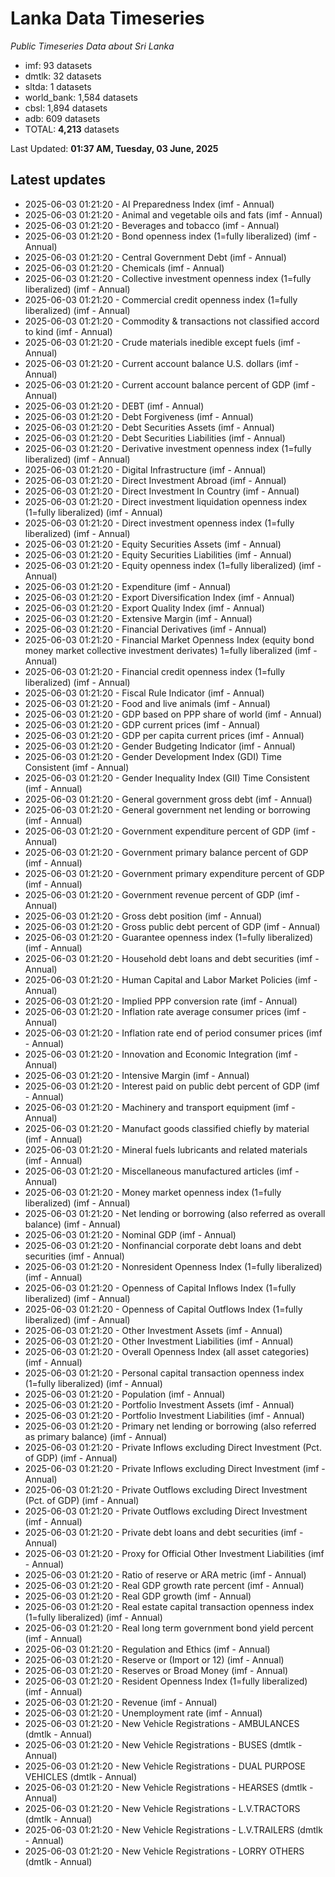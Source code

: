 # Lanka Data Timeseries
*Public Timeseries Data about Sri Lanka*

* imf: 93 datasets
* dmtlk: 32 datasets
* sltda: 1 datasets
* world_bank: 1,584 datasets
* cbsl: 1,894 datasets
* adb: 609 datasets
* TOTAL: **4,213** datasets

Last Updated: **01:37 AM, Tuesday, 03 June, 2025**

## Latest updates

* 2025-06-03 01:21:20 - AI Preparedness Index (imf - Annual)
* 2025-06-03 01:21:20 - Animal and vegetable oils and fats (imf - Annual)
* 2025-06-03 01:21:20 - Beverages and tobacco (imf - Annual)
* 2025-06-03 01:21:20 - Bond openness index (1=fully liberalized) (imf - Annual)
* 2025-06-03 01:21:20 - Central Government Debt (imf - Annual)
* 2025-06-03 01:21:20 - Chemicals (imf - Annual)
* 2025-06-03 01:21:20 - Collective investment openness index (1=fully liberalized) (imf - Annual)
* 2025-06-03 01:21:20 - Commercial credit openness index (1=fully liberalized) (imf - Annual)
* 2025-06-03 01:21:20 - Commodity & transactions not classified accord to kind (imf - Annual)
* 2025-06-03 01:21:20 - Crude materials inedible except fuels (imf - Annual)
* 2025-06-03 01:21:20 - Current account balance U.S. dollars (imf - Annual)
* 2025-06-03 01:21:20 - Current account balance percent of GDP (imf - Annual)
* 2025-06-03 01:21:20 - DEBT (imf - Annual)
* 2025-06-03 01:21:20 - Debt Forgiveness (imf - Annual)
* 2025-06-03 01:21:20 - Debt Securities Assets (imf - Annual)
* 2025-06-03 01:21:20 - Debt Securities Liabilities (imf - Annual)
* 2025-06-03 01:21:20 - Derivative investment openness index (1=fully liberalized) (imf - Annual)
* 2025-06-03 01:21:20 - Digital Infrastructure (imf - Annual)
* 2025-06-03 01:21:20 - Direct Investment Abroad (imf - Annual)
* 2025-06-03 01:21:20 - Direct Investment In Country (imf - Annual)
* 2025-06-03 01:21:20 - Direct investment liquidation openness index (1=fully liberalized) (imf - Annual)
* 2025-06-03 01:21:20 - Direct investment openness index (1=fully liberalized) (imf - Annual)
* 2025-06-03 01:21:20 - Equity Securities Assets (imf - Annual)
* 2025-06-03 01:21:20 - Equity Securities Liabilities (imf - Annual)
* 2025-06-03 01:21:20 - Equity openness index (1=fully liberalized) (imf - Annual)
* 2025-06-03 01:21:20 - Expenditure (imf - Annual)
* 2025-06-03 01:21:20 - Export Diversification Index (imf - Annual)
* 2025-06-03 01:21:20 - Export Quality Index (imf - Annual)
* 2025-06-03 01:21:20 - Extensive Margin (imf - Annual)
* 2025-06-03 01:21:20 - Financial Derivatives (imf - Annual)
* 2025-06-03 01:21:20 - Financial Market Openness Index (equity bond money market collective investment derivates) 1=fully liberalized (imf - Annual)
* 2025-06-03 01:21:20 - Financial credit openness index (1=fully liberalized) (imf - Annual)
* 2025-06-03 01:21:20 - Fiscal Rule Indicator (imf - Annual)
* 2025-06-03 01:21:20 - Food and live animals (imf - Annual)
* 2025-06-03 01:21:20 - GDP based on PPP share of world (imf - Annual)
* 2025-06-03 01:21:20 - GDP current prices (imf - Annual)
* 2025-06-03 01:21:20 - GDP per capita current prices (imf - Annual)
* 2025-06-03 01:21:20 - Gender Budgeting Indicator (imf - Annual)
* 2025-06-03 01:21:20 - Gender Development Index (GDI) Time Consistent (imf - Annual)
* 2025-06-03 01:21:20 - Gender Inequality Index (GII) Time Consistent (imf - Annual)
* 2025-06-03 01:21:20 - General government gross debt (imf - Annual)
* 2025-06-03 01:21:20 - General government net lending or borrowing (imf - Annual)
* 2025-06-03 01:21:20 - Government expenditure percent of GDP (imf - Annual)
* 2025-06-03 01:21:20 - Government primary balance percent of GDP (imf - Annual)
* 2025-06-03 01:21:20 - Government primary expenditure percent of GDP (imf - Annual)
* 2025-06-03 01:21:20 - Government revenue percent of GDP (imf - Annual)
* 2025-06-03 01:21:20 - Gross debt position (imf - Annual)
* 2025-06-03 01:21:20 - Gross public debt percent of GDP (imf - Annual)
* 2025-06-03 01:21:20 - Guarantee openness index (1=fully liberalized) (imf - Annual)
* 2025-06-03 01:21:20 - Household debt loans and debt securities (imf - Annual)
* 2025-06-03 01:21:20 - Human Capital and Labor Market Policies (imf - Annual)
* 2025-06-03 01:21:20 - Implied PPP conversion rate (imf - Annual)
* 2025-06-03 01:21:20 - Inflation rate average consumer prices (imf - Annual)
* 2025-06-03 01:21:20 - Inflation rate end of period consumer prices (imf - Annual)
* 2025-06-03 01:21:20 - Innovation and Economic Integration (imf - Annual)
* 2025-06-03 01:21:20 - Intensive Margin (imf - Annual)
* 2025-06-03 01:21:20 - Interest paid on public debt percent of GDP (imf - Annual)
* 2025-06-03 01:21:20 - Machinery and transport equipment (imf - Annual)
* 2025-06-03 01:21:20 - Manufact goods classified chiefly by material (imf - Annual)
* 2025-06-03 01:21:20 - Mineral fuels lubricants and related materials (imf - Annual)
* 2025-06-03 01:21:20 - Miscellaneous manufactured articles (imf - Annual)
* 2025-06-03 01:21:20 - Money market openness index (1=fully liberalized) (imf - Annual)
* 2025-06-03 01:21:20 - Net lending or borrowing (also referred as overall balance) (imf - Annual)
* 2025-06-03 01:21:20 - Nominal GDP (imf - Annual)
* 2025-06-03 01:21:20 - Nonfinancial corporate debt loans and debt securities (imf - Annual)
* 2025-06-03 01:21:20 - Nonresident Openness Index (1=fully liberalized) (imf - Annual)
* 2025-06-03 01:21:20 - Openness of Capital Inflows Index (1=fully liberalized) (imf - Annual)
* 2025-06-03 01:21:20 - Openness of Capital Outflows Index (1=fully liberalized) (imf - Annual)
* 2025-06-03 01:21:20 - Other Investment Assets (imf - Annual)
* 2025-06-03 01:21:20 - Other Investment Liabilities (imf - Annual)
* 2025-06-03 01:21:20 - Overall Openness Index (all asset categories) (imf - Annual)
* 2025-06-03 01:21:20 - Personal capital transaction openness index (1=fully liberalized) (imf - Annual)
* 2025-06-03 01:21:20 - Population (imf - Annual)
* 2025-06-03 01:21:20 - Portfolio Investment Assets (imf - Annual)
* 2025-06-03 01:21:20 - Portfolio Investment Liabilities (imf - Annual)
* 2025-06-03 01:21:20 - Primary net lending or borrowing (also referred as primary balance) (imf - Annual)
* 2025-06-03 01:21:20 - Private Inflows excluding Direct Investment (Pct. of GDP) (imf - Annual)
* 2025-06-03 01:21:20 - Private Inflows excluding Direct Investment (imf - Annual)
* 2025-06-03 01:21:20 - Private Outflows excluding Direct Investment (Pct. of GDP) (imf - Annual)
* 2025-06-03 01:21:20 - Private Outflows excluding Direct Investment (imf - Annual)
* 2025-06-03 01:21:20 - Private debt loans and debt securities (imf - Annual)
* 2025-06-03 01:21:20 - Proxy for Official Other Investment Liabilities (imf - Annual)
* 2025-06-03 01:21:20 - Ratio of reserve or ARA metric (imf - Annual)
* 2025-06-03 01:21:20 - Real GDP growth rate percent (imf - Annual)
* 2025-06-03 01:21:20 - Real GDP growth (imf - Annual)
* 2025-06-03 01:21:20 - Real estate capital transaction openness index (1=fully liberalized) (imf - Annual)
* 2025-06-03 01:21:20 - Real long term government bond yield percent (imf - Annual)
* 2025-06-03 01:21:20 - Regulation and Ethics (imf - Annual)
* 2025-06-03 01:21:20 - Reserve or (Import or 12) (imf - Annual)
* 2025-06-03 01:21:20 - Reserves or Broad Money (imf - Annual)
* 2025-06-03 01:21:20 - Resident Openness Index (1=fully liberalized) (imf - Annual)
* 2025-06-03 01:21:20 - Revenue (imf - Annual)
* 2025-06-03 01:21:20 - Unemployment rate (imf - Annual)
* 2025-06-03 01:21:20 - New Vehicle Registrations - AMBULANCES (dmtlk - Annual)
* 2025-06-03 01:21:20 - New Vehicle Registrations - BUSES (dmtlk - Annual)
* 2025-06-03 01:21:20 - New Vehicle Registrations - DUAL PURPOSE VEHICLES (dmtlk - Annual)
* 2025-06-03 01:21:20 - New Vehicle Registrations - HEARSES (dmtlk - Annual)
* 2025-06-03 01:21:20 - New Vehicle Registrations - L.V.TRACTORS (dmtlk - Annual)
* 2025-06-03 01:21:20 - New Vehicle Registrations - L.V.TRAILERS (dmtlk - Annual)
* 2025-06-03 01:21:20 - New Vehicle Registrations - LORRY OTHERS (dmtlk - Annual)